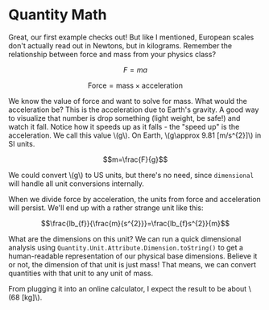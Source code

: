 # Quantity Math

Great, our first example checks out! But like I mentioned, European scales don't actually read out in Newtons, but in kilograms. Remember the relationship between force and mass from your physics class?

$$F=ma$$

$$\text{Force}=\text{mass}\times\text{acceleration}$$

We know the value of force and want to solve for mass. What would the acceleration be? This is the acceleration due to Earth's gravity. A good way to visualize that number is drop something (light weight, be safe!) and watch it fall. Notice how it speeds up as it falls - the "speed up" is the acceleration. We call this value \\\(g\\\). On Earth, \\\(g\approx 9.81 [m/s^{2}]\\\) in SI units.

$$m=\frac{F}{g}$$

We could convert \\\(g\\\) to US units, but there's no need, since `dimensional` will handle all unit conversions internally.

When we divide force by acceleration, the units from force and acceleration will persist. We'll end up with a rather strange unit like this:

$$\frac{lb_{f}}{\frac{m}{s^{2}}}=\frac{lb_{f}s^{2}}{m}$$

What are the dimensions on this unit? We can run a quick dimensional analysis using `Quantity.Unit.Attribute.Dimension.toString()` to get a human-readable representation of our physical base dimensions. Believe it or not, the dimension of that unit is just mass! That means, we can convert quantities with that unit to any unit of mass.

From plugging it into an online calculator, I expect the result to be about \\\(68 [kg]\\\).